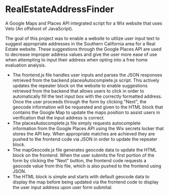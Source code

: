 # RealEstateAddressFinder
A Google Maps and Places API integrated script for a Wix website that uses Velo (An offshoot of JavaScript).

The goal of this project was to enable a website to utilize user input text to suggest appropriate addresses in
the Southern California area for a Real Estate website. These suggestions through the Google Places API are used
to decrease improper address values and give the user more ease of use when attempting to input their address
when opting into a free home evaluation analysis.

- The frontend.js file handles user inputs and parses the JSON responses retrieved from the backend placesAutocomplete.js
  script. This actively updates the repeater block on the website to enable suggestions retrieved from the backend
  that allows users to click in order to automatically fill the text input box with the correctly formatted address.
  Once the user proceeds through the form by clicking "Next", the geocode information will be requested and given to
  the HTML block that contains the Google Map to update the maps position to assist users in verification that the
  input address is correct.
- The placesAutocomplete.js file simply requests autocomplete information from the Google Places API using the Wix
  secrets locker that stores the API key. When appropriate matches are achieved they are pushed to the frontend code
  via JSON in order to update the repeater block.
- The mapGeocode.js file generates geocode data to update the HTML block on the frontend. When the user submits the first
  portion of the form by clicking the "Next" button, the frontend code requests a geocode value from this file, which is
  also pushed to the frontend using JSON.
- The HTML block is simple and starts with default geocode data to display the map before being updated via the frontend
  code to display the user input address upon user form submital.
